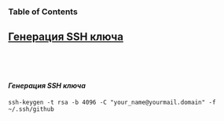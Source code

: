 ### Table of Contents </br>
[Генерация SSH ключа](#ssh_generate_keys) </br>
</br>
---
</br>

#### ***Генерация SSH ключа*** <a name=ssh_generate_keys></a></br>

```ssh-keygen -t rsa -b 4096 -C "your_name@yourmail.domain" -f ~/.ssh/github```
